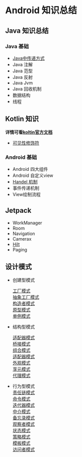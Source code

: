 # Android 知识总结
## Java 知识总结
### Java 基础
*  [Java中传递方式](./java/java%E5%80%BC%E4%BC%A0%E9%80%92.md)
* Java 注解
* Java 范型
* Java 反射
* Java Jvm
* Java 回收机制
* 数据结构
* 线程

## Kotlin 知识
**详情可看[koltin官方文档](https://www.kotlincn.net/docs/reference/)**

* [可见性修饰符](./kotlin/%E5%8F%AF%E8%A7%81%E6%80%A7%E4%BF%AE%E9%A5%B0%E7%AC%A6.md)

### Android 基础
* Android 四大组件
* Android 自定义view
* [Handel 机制](./android/handler.md)
* 事件传递机制
* View绘制流程

## Jetpack  
* WorkManager
* Room
* Navigation
* Camerax
* [Hilt](./jetpack/hilt.md)
* Paging

## 设计模式
* 创建型模式    


    [工厂模式](./DesignPattern/工厂模式.md)    
    [抽象工厂模式]()    
    [构造者模式]()    
    [原型模式]()    
    [单例模式]()    
* 结构型模式    

    [适配器模式]()    
    [桥接模式]()    
    [组合模式]()    
    [适配器模式]()    
    [外观模式]()  
    [享元模式]()  
    [代理模式]()  
* 行为型模式    
    [责任链模式]()    
    [命令模式]()    
    [迭代器模式]()    
    [中介模式]()    
    [备忘录模式]()  
    [观察者模式]()  
    [状态模式]()    
    [策略模式]()    
    [模板模式]()    
    [访问者模式]()  